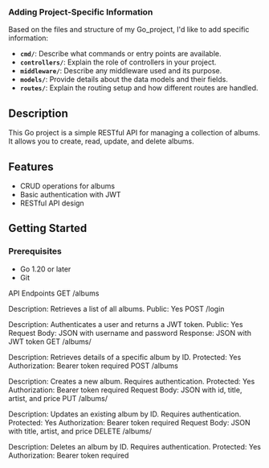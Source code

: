 ### Adding Project-Specific Information

Based on the files and structure of my Go_project, I'd like to add specific information:

- **`cmd/`**: Describe what commands or entry points are available.
- **`controllers/`**: Explain the role of controllers in your project.
- **`middleware/`**: Describe any middleware used and its purpose.
- **`models/`**: Provide details about the data models and their fields.
- **`routes/`**: Explain the routing setup and how different routes are handled.

## Description

This Go project is a simple RESTful API for managing a collection of albums. It allows you to create, read, update, and delete albums.

## Features

- CRUD operations for albums
- Basic authentication with JWT
- RESTful API design

## Getting Started

### Prerequisites

- Go 1.20 or later
- Git

API Endpoints
GET /albums

Description: Retrieves a list of all albums.
Public: Yes
POST /login

Description: Authenticates a user and returns a JWT token.
Public: Yes
Request Body: JSON with username and password
Response: JSON with JWT token
GET /albums/

Description: Retrieves details of a specific album by ID.
Protected: Yes
Authorization: Bearer token required
POST /albums

Description: Creates a new album. Requires authentication.
Protected: Yes
Authorization: Bearer token required
Request Body: JSON with id, title, artist, and price
PUT /albums/

Description: Updates an existing album by ID. Requires authentication.
Protected: Yes
Authorization: Bearer token required
Request Body: JSON with title, artist, and price
DELETE /albums/

Description: Deletes an album by ID. Requires authentication.
Protected: Yes
Authorization: Bearer token required
